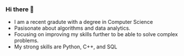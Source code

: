 ### Hi there 👋
- I am a recent gradute with a degree in Computer Science
- Pasisonate about algorithms and data analytics.
- Focusing on improving my skills further to be able to solve complex problems. 
- My strong skills are Python, C++, and SQL
<!--
**aditya-tekale-99/aditya-tekale-99** is a ✨ _special_ ✨ repository because its `README.md` (this file) appears on your GitHub profile.

Here are some ideas to get you started:

- 🔭 I’m currently working on python
- 🌱 I’m currently learning data structures
- 👯 I’m looking to collaborate on projects with python or android
- 🤔 I’m looking for help with android
- 💬 Ask me about 
- 📫 How to reach me: ...
- 😄 Pronouns: ...
- ⚡ Fun fact: ...
-->

